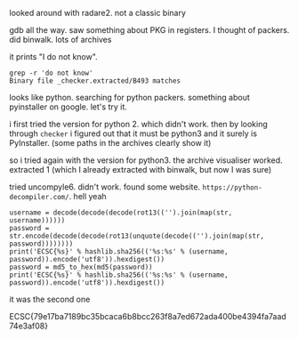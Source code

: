looked around with radare2. not a classic binary

gdb all the way. saw something about PKG in registers. I thought of packers. did binwalk. lots of archives

it prints "I do not know".

```
grep -r 'do not know'
Binary file _checker.extracted/B493 matches
```

looks like python. searching for python packers. something about pyinstaller on google. let's try it.

i first tried the version for python 2. which didn't work. then by looking through `checker` i figured out that it must be python3 and it surely is PyInstaller. (some paths in the archives clearly show it)

so i tried again with the version for python3. the archive visualiser worked. extracted 1 (which I already extracted with binwalk, but now I was sure)

tried uncompyle6. didn't work. found some website. `https://python-decompiler.com/`. hell yeah

```
username = decode(decode(decode(rot13(('').join(map(str, username))))))
password = str.encode(decode(decode(rot13(unquote(decode(('').join(map(str, password))))))))
print('ECSC{%s}' % hashlib.sha256(('%s:%s' % (username, password)).encode('utf8')).hexdigest())
password = md5_to_hex(md5(password))
print('ECSC{%s}' % hashlib.sha256(('%s:%s' % (username, password)).encode('utf8')).hexdigest())
```

it was the second one

ECSC{79e17ba7189bc35bcaca6b8bcc263f8a7ed672ada400be4394fa7aad74e3af08}
